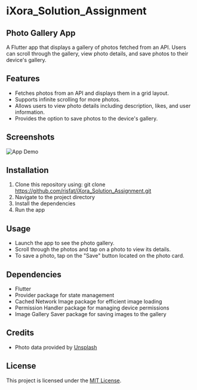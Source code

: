 # iXora_Solution_Assignment

## Photo Gallery App

A Flutter app that displays a gallery of photos fetched from an API. Users can scroll through the gallery, view photo details, and save photos to their device's gallery.

## Features

- Fetches photos from an API and displays them in a grid layout.
- Supports infinite scrolling for more photos.
- Allows users to view photo details including description, likes, and user information.
- Provides the option to save photos to the device's gallery.

## Screenshots

![App Demo](https://github.com/risfat/iXora_Solution_Assignment/blob/main/demo/app_demo.gif)

## Installation

1. Clone this repository using: git clone https://github.com/risfat/iXora_Solution_Assignment.git
2. Navigate to the project directory
3. Install the dependencies
4. Run the app



## Usage

- Launch the app to see the photo gallery.
- Scroll through the photos and tap on a photo to view its details.
- To save a photo, tap on the "Save" button located on the photo card.

## Dependencies

- Flutter
- Provider package for state management
- Cached Network Image package for efficient image loading
- Permission Handler package for managing device permissions
- Image Gallery Saver package for saving images to the gallery

## Credits

- Photo data provided by [Unsplash](https://unsplash.com/)

## License

This project is licensed under the [MIT License](LICENSE).






